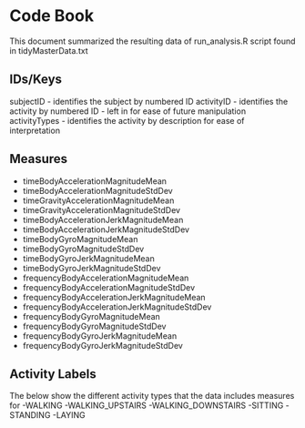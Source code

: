 # Code Book
This document summarized the resulting data of run_analysis.R script found in tidyMasterData.txt

## IDs/Keys

subjectID - identifies the subject by numbered ID
activityID - identifies the activity by numbered ID - left in for ease of future manipulation
activityTypes - identifies the activity by description for ease of interpretation

## Measures

 - timeBodyAccelerationMagnitudeMean          
 - timeBodyAccelerationMagnitudeStdDev          
 - timeGravityAccelerationMagnitudeMean        
 - timeGravityAccelerationMagnitudeStdDev      
 - timeBodyAccelerationJerkMagnitudeMean        
 - timeBodyAccelerationJerkMagnitudeStdDev     
 - timeBodyGyroMagnitudeMean                    
 - timeBodyGyroMagnitudeStdDev                  
 - timeBodyGyroJerkMagnitudeMean              
 - timeBodyGyroJerkMagnitudeStdDev            
 - frequencyBodyAccelerationMagnitudeMean     
 - frequencyBodyAccelerationMagnitudeStdDev  
 - frequencyBodyAccelerationJerkMagnitudeMean
 - frequencyBodyAccelerationJerkMagnitudeStdDev
 - frequencyBodyGyroMagnitudeMean     
 - frequencyBodyGyroMagnitudeStdDev   
 - frequencyBodyGyroJerkMagnitudeMean 
 - frequencyBodyGyroJerkMagnitudeStdDev
 
## Activity Labels

The below show the different activity types that the data includes measures for
-WALKING
-WALKING_UPSTAIRS
-WALKING_DOWNSTAIRS
-SITTING
-STANDING
-LAYING
